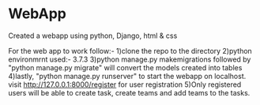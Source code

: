 # WebApp

Created a webapp using python, Django, html & css


For the web app to work follow:-
1)clone the repo to the directory
2)python environmrnt used:- 3.7.3
3)python manage.py makemigrations followed by "python manage.py migrate" will convert the models created into tables
4)lastly, "python manage.py runserver" to start the webapp on localhost. visit http://127.0.0.1:8000/register for user registration
5)Only registered users will be able to create task, create teams and add teams to the tasks.





